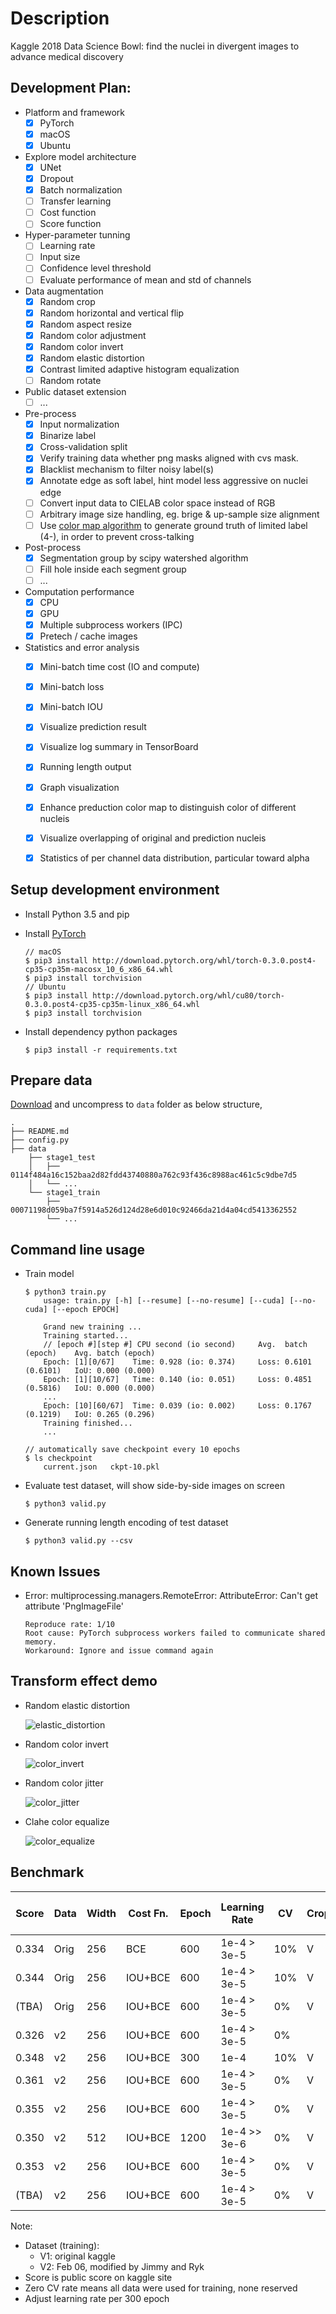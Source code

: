# Description

Kaggle 2018 Data Science Bowl: find the nuclei in divergent images to advance medical discovery

## Development Plan:

* Platform and framework
  - [x] PyTorch
  - [x] macOS
  - [x] Ubuntu
* Explore model architecture
  - [x] UNet
  - [x] Dropout
  - [x] Batch normalization
  - [ ] Transfer learning
  - [ ] Cost function
  - [ ] Score function
* Hyper-parameter tunning
  - [ ] Learning rate
  - [ ] Input size
  - [ ] Confidence level threshold
  - [ ] Evaluate performance of mean and std of channels  
* Data augmentation
  - [x] Random crop
  - [x] Random horizontal and vertical flip
  - [x] Random aspect resize
  - [x] Random color adjustment
  - [x] Random color invert
  - [x] Random elastic distortion
  - [x] Contrast limited adaptive histogram equalization
  - [ ] Random rotate
* Public dataset extension
  - [ ] ... 
* Pre-process 
  - [x] Input normalization
  - [x] Binarize label
  - [x] Cross-validation split
  - [x] Verify training data whether png masks aligned with cvs mask. 
  - [x] Blacklist mechanism to filter noisy label(s)
  - [x] Annotate edge as soft label, hint model less aggressive on nuclei edge
  - [ ] Convert input data to CIELAB color space instead of RGB
  - [ ] Arbitrary image size handling, eg. brige & up-sample size alignment
  - [ ] Use [color map algorithm](https://stackoverflow.com/questions/42863543/applying-the-4-color-theorem-to-list-of-neighbor-polygons-stocked-in-a-graph-arr) to generate ground truth of limited label (4-), in order to prevent cross-talking 
* Post-process
  - [x] Segmentation group by scipy watershed algorithm
  - [ ] Fill hole inside each segment group
  - [ ] ...
* Computation performance
  - [x] CPU
  - [x] GPU 
  - [x] Multiple subprocess workers (IPC) 
  - [x] Pretech / cache images
* Statistics and error analysis
  - [x] Mini-batch time cost (IO and compute)
  - [x] Mini-batch loss
  - [x] Mini-batch IOU
  - [x] Visualize prediction result
  - [x] Visualize log summary in TensorBoard
  - [x] Running length output
  - [x] Graph visualization
  - [x] Enhance preduction color map to distinguish color of different nucleis
  - [x] Visualize overlapping of original and prediction nucleis
  - [x] Statistics of per channel data distribution, particular toward alpha
 

## Setup development environment

* Install Python 3.5 and pip
* Install [PyTorch](http://pytorch.org/)
    ```
    // macOS
    $ pip3 install http://download.pytorch.org/whl/torch-0.3.0.post4-cp35-cp35m-macosx_10_6_x86_64.whl 
    $ pip3 install torchvision 
    // Ubuntu
    $ pip3 install http://download.pytorch.org/whl/cu80/torch-0.3.0.post4-cp35-cp35m-linux_x86_64.whl 
    $ pip3 install torchvision
    ```

* Install dependency python packages
    ```
    $ pip3 install -r requirements.txt
    ```

## Prepare data

[Download](https://www.kaggle.com/c/data-science-bowl-2018) and uncompress to `data` folder as below structure,

```
.
├── README.md
├── config.py
├── data
    ├── stage1_test
    │   ├── 0114f484a16c152baa2d82fdd43740880a762c93f436c8988ac461c5c9dbe7d5
    │   └── ...
    └── stage1_train
        ├── 00071198d059ba7f5914a526d124d28e6d010c92466da21d4a04cd5413362552
        └── ...
```

## Command line usage

* Train model
    ```
    $ python3 train.py
        usage: train.py [-h] [--resume] [--no-resume] [--cuda] [--no-cuda] [--epoch EPOCH]

        Grand new training ...
        Training started...
        // [epoch #][step #] CPU second (io second)     Avg.  batch  (epoch)    Avg. batch (epoch)
        Epoch: [1][0/67]    Time: 0.928 (io: 0.374)	    Loss: 0.6101 (0.6101)   IoU: 0.000 (0.000)	
        Epoch: [1][10/67]   Time: 0.140 (io: 0.051)	    Loss: 0.4851 (0.5816)   IoU: 0.000 (0.000)
        ...
        Epoch: [10][60/67]  Time: 0.039 (io: 0.002)	    Loss: 0.1767 (0.1219)   IoU: 0.265 (0.296)
        Training finished...
        ...
    
    // automatically save checkpoint every 10 epochs
    $ ls checkpoint
        current.json   ckpt-10.pkl
    ```

* Evaluate test dataset, will show side-by-side images on screen
    ```
    $ python3 valid.py
    ```

* Generate running length encoding of test dataset
    ```
    $ python3 valid.py --csv
    ```

## Known Issues

* Error: multiprocessing.managers.RemoteError: AttributeError: Can't get attribute 'PngImageFile'  
    ```
    Reproduce rate: 1/10  
    Root cause: PyTorch subprocess workers failed to communicate shared memory.  
    Workaround: Ignore and issue command again
    ```

## Transform effect demo

* Random elastic distortion  

    ![elastic_distortion](docs/elastic_distortion.jpeg) 

* Random color invert  

    ![color_invert](docs/color_invert.jpeg) 

* Random color jitter  

    ![color_jitter](docs/color_jitter.jpeg) 

* Clahe color equalize

    ![color_equalize](docs/clahe_color_adapthist_equalize.jpeg) 

## Benchmark 

| Score | Data | Width | Cost Fn. | Epoch | Learning Rate | CV  | Crop | Flip | Invert | Jitter | Distortion | Clahe | Edge Soft Label | Watershed
| ----- | ---- | ----- | -------- | ----- | ------------- | --- | - | - | - | - | - | - | - | - | 
| 0.334 | Orig | 256   | BCE      | 600   | 1e-4 > 3e-5   | 10% | V | V |   | V |   |   |   |   |
| 0.344 | Orig | 256   | IOU+BCE  | 600   | 1e-4 > 3e-5   | 10% | V | V |   | V | V |   |   |   |
| (TBA) | Orig | 256   | IOU+BCE  | 600   | 1e-4 > 3e-5   |  0% | V | V |   | V | V |   |   |   |
| 0.326 | v2   | 256   | IOU+BCE  | 600   | 1e-4 > 3e-5   |  0% |   |   |   |   |   |   |   |   |
| 0.348 | v2   | 256   | IOU+BCE  | 300   | 1e-4          | 10% | V | V |   | V | V |   |   |   |
| 0.361 | v2   | 256   | IOU+BCE  | 600   | 1e-4 > 3e-5   |  0% | V | V |   | V | V |   |   |   |
| 0.355 | v2   | 256   | IOU+BCE  | 600   | 1e-4 > 3e-5   |  0% | V | V |   | V | V | V |   |   |
| 0.350 | v2   | 512   | IOU+BCE  | 1200  | 1e-4 >> 3e-6  |  0% | V | V |   | V | V |   |   |   |
| 0.353 | v2   | 256   | IOU+BCE  | 600   | 1e-4 > 3e-5   |  0% | V | V |   | V | V |   | V |   |
| (TBA) | v2   | 256   | IOU+BCE  | 600   | 1e-4 > 3e-5   |  0% | V | V |   | V | V |   |   | V |

Note:
- Dataset (training): 
    * V1: original kaggle
    * V2: Feb 06, modified by Jimmy and Ryk
- Score is public score on kaggle site
- Zero CV rate means all data were used for training, none reserved
- Adjust learning rate per 300 epoch
